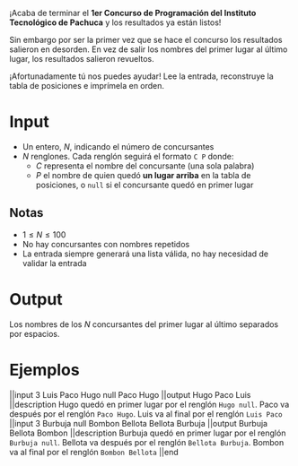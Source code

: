 ¡Acaba de terminar el **1er Concurso de Programación del Instituto Tecnológico de Pachuca** y los resultados ya están listos!

Sin embargo por ser la primer vez que se hace el concurso los resultados salieron en desorden. En vez de salir los nombres del primer lugar al último lugar, los resultados salieron revueltos.

¡Afortunadamente tú nos puedes ayudar! Lee la entrada, reconstruye la tabla de posiciones e imprímela en orden.

# Input

 - Un entero, $N$, indicando el número de concursantes
 - $N$ renglones. Cada renglón seguirá el formato `C P` donde:
   - $C$ representa el nombre del concursante (una sola palabra)
   - $P$ el nombre de quien quedó **un lugar arriba** en la tabla de posiciones, o `null` si el concursante quedó en primer lugar

## Notas

 - $1 \le N \le 100$
 - No hay concursantes con nombres repetidos
 - La entrada siempre generará una lista válida, no hay necesidad de validar la entrada

# Output

Los nombres de los $N$ concursantes del primer lugar al último separados por espacios.

# Ejemplos

||input
3
Luis Paco
Hugo null
Paco Hugo
||output
Hugo Paco Luis
||description
Hugo quedó en primer lugar por el renglón `Hugo null`. Paco va después por el renglón `Paco Hugo`. Luis va al final por el renglón `Luis Paco`
||input
3
Burbuja null
Bombon Bellota
Bellota Burbuja
||output
Burbuja Bellota Bombon
||description
Burbuja quedó en primer lugar por el renglón `Burbuja null`. Bellota va después por el renglón `Bellota Burbuja`. Bombon va al final por el renglón `Bombon Bellota`
||end

